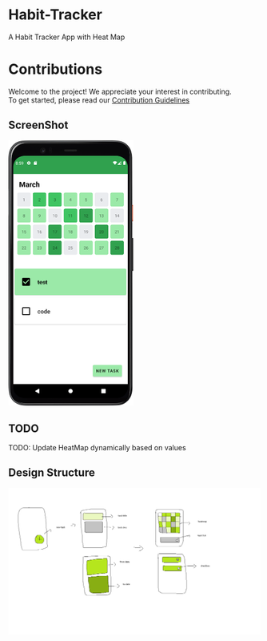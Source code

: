 # Habit-Tracker
A Habit Tracker App with Heat Map

# Contributions
Welcome to the project! We appreciate your interest in contributing. <br>
To get started, please read our [Contribution Guidelines](./CONTRIBUTING.md) 

## ScreenShot
<img src="images/screenshots/Version5.png" width="250"/>

## TODO
TODO: Update HeatMap dynamically based on values

## Design Structure
<img src="images/design/habittrackerlayout.png"/>

